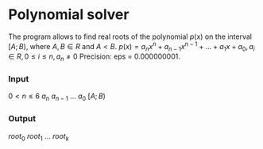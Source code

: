 # Polynomial solver
The program allows to find real roots of the polynomial $p(x)$ on the interval $[A; B)$, where $A,B \in R$ and $A < B$.
$p(x)=a_nx^n+a_{n−1}x^{n−1}+ \ldots +a_1x+a_0,a_i \in R,0 \leq i \leq n,a_n \neq 0$
Precision: eps = 0.000000001.
### Input
$0 < n \leq 6$ 
$a_n ~ a_{n - 1} ~ \ldots ~ a_0$
$[A; B)$
### Output
$root_0 ~ root_1 ~ \ldots ~ root_k$ 
